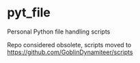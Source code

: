 # pyt_file
Personal Python file handling scripts

Repo considered obsolete, scripts moved to  
https://github.com/GoblinDynamiteer/scripts
